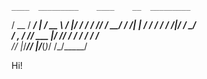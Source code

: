     ____  _________    ____    __  _________
   / __ \/ ____/   |  / __ \  /  |/  / ____/
  / /_/ / __/ / /| | / / / / / /|_/ / __/   
 / _, _/ /___/ ___ |/ /_/ / / /  / / /___   
/_/ |_/_____/_/  |_/_____(_)_/  /_/_____/   
                                            
Hi!